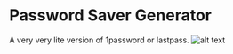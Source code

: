 # Password Saver Generator

A very very lite version of 1password or lastpass.
![alt text](https://github.com/phamtony/passwordsavergenerator/blob/master/Screen%20Shot%202021-03-01%20at%201.13.43%20PM.png?raw=true)
